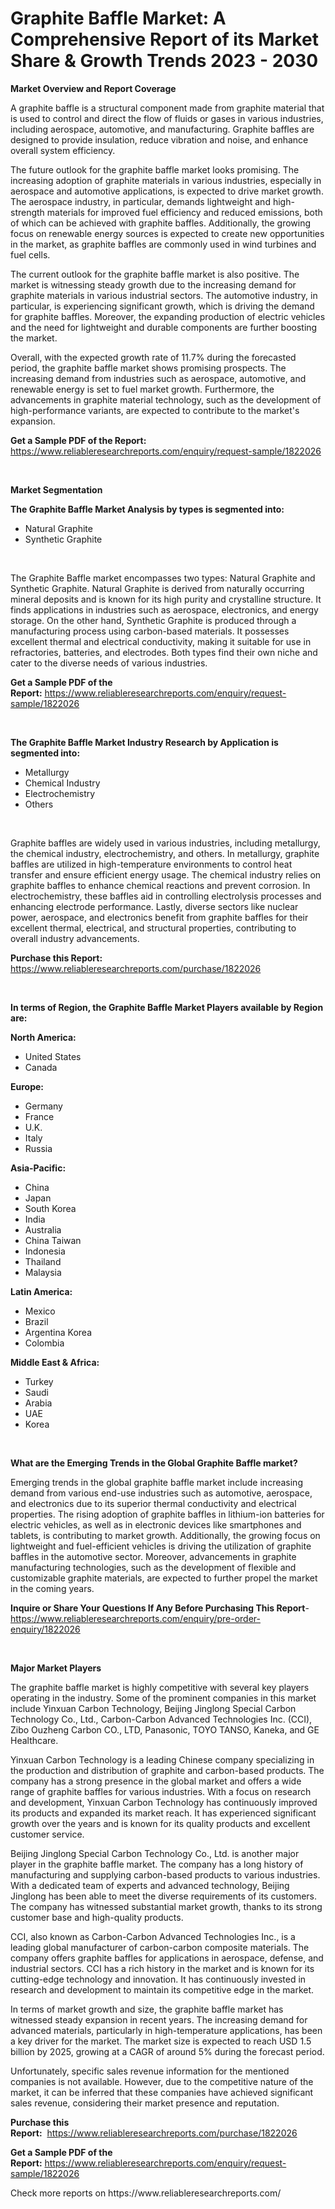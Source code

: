 <p><h1>Graphite Baffle Market: A Comprehensive Report of its Market Share & Growth Trends 2023 - 2030</h1></p><p><strong>Market Overview and Report Coverage</strong></p>
<p><p>A graphite baffle is a structural component made from graphite material that is used to control and direct the flow of fluids or gases in various industries, including aerospace, automotive, and manufacturing. Graphite baffles are designed to provide insulation, reduce vibration and noise, and enhance overall system efficiency.</p><p>The future outlook for the graphite baffle market looks promising. The increasing adoption of graphite materials in various industries, especially in aerospace and automotive applications, is expected to drive market growth. The aerospace industry, in particular, demands lightweight and high-strength materials for improved fuel efficiency and reduced emissions, both of which can be achieved with graphite baffles. Additionally, the growing focus on renewable energy sources is expected to create new opportunities in the market, as graphite baffles are commonly used in wind turbines and fuel cells.</p><p>The current outlook for the graphite baffle market is also positive. The market is witnessing steady growth due to the increasing demand for graphite materials in various industrial sectors. The automotive industry, in particular, is experiencing significant growth, which is driving the demand for graphite baffles. Moreover, the expanding production of electric vehicles and the need for lightweight and durable components are further boosting the market.</p><p>Overall, with the expected growth rate of 11.7% during the forecasted period, the graphite baffle market shows promising prospects. The increasing demand from industries such as aerospace, automotive, and renewable energy is set to fuel market growth. Furthermore, the advancements in graphite material technology, such as the development of high-performance variants, are expected to contribute to the market's expansion.</p></p>
<p><strong>Get a Sample PDF of the Report:</strong> <a href="https://www.reliableresearchreports.com/enquiry/request-sample/1822026">https://www.reliableresearchreports.com/enquiry/request-sample/1822026</a></p>
<p>&nbsp;</p>
<p><strong>Market Segmentation</strong></p>
<p><strong>The Graphite Baffle Market Analysis by types is segmented into:</strong></p>
<p><ul><li>Natural Graphite</li><li>Synthetic Graphite</li></ul></p>
<p>&nbsp;</p>
<p><p>The Graphite Baffle market encompasses two types: Natural Graphite and Synthetic Graphite. Natural Graphite is derived from naturally occurring mineral deposits and is known for its high purity and crystalline structure. It finds applications in industries such as aerospace, electronics, and energy storage. On the other hand, Synthetic Graphite is produced through a manufacturing process using carbon-based materials. It possesses excellent thermal and electrical conductivity, making it suitable for use in refractories, batteries, and electrodes. Both types find their own niche and cater to the diverse needs of various industries.</p></p>
<p><strong>Get a Sample PDF of the Report:</strong>&nbsp;<a href="https://www.reliableresearchreports.com/enquiry/request-sample/1822026">https://www.reliableresearchreports.com/enquiry/request-sample/1822026</a></p>
<p>&nbsp;</p>
<p><strong>The Graphite Baffle Market Industry Research by Application is segmented into:</strong></p>
<p><ul><li>Metallurgy</li><li>Chemical Industry</li><li>Electrochemistry</li><li>Others</li></ul></p>
<p>&nbsp;</p>
<p><p>Graphite baffles are widely used in various industries, including metallurgy, the chemical industry, electrochemistry, and others. In metallurgy, graphite baffles are utilized in high-temperature environments to control heat transfer and ensure efficient energy usage. The chemical industry relies on graphite baffles to enhance chemical reactions and prevent corrosion. In electrochemistry, these baffles aid in controlling electrolysis processes and enhancing electrode performance. Lastly, diverse sectors like nuclear power, aerospace, and electronics benefit from graphite baffles for their excellent thermal, electrical, and structural properties, contributing to overall industry advancements.</p></p>
<p><strong>Purchase this Report:</strong>&nbsp; <a href="https://www.reliableresearchreports.com/purchase/1822026">https://www.reliableresearchreports.com/purchase/1822026</a></p>
<p>&nbsp;</p>
<p><strong>In terms of Region, the Graphite Baffle Market Players available by Region are:</strong></p>
<p>
    <p> <strong> North America: </strong>
        <ul>
            <li>United States</li>
            <li>Canada</li>
        </ul>
        </p> 
    <p> <strong> Europe: </strong>
        <ul>
            <li>Germany</li>
            <li>France</li>
            <li>U.K.</li>
            <li>Italy</li>
            <li>Russia</li>
        </ul>
        </p> 
    <p> <strong> Asia-Pacific: </strong>
        <ul>
            <li>China</li>
            <li>Japan</li>
            <li>South Korea</li>
            <li>India</li>
            <li>Australia</li>
            <li>China Taiwan</li>
            <li>Indonesia</li>
            <li>Thailand</li>
            <li>Malaysia</li>
        </ul>
        </p> 
    <p> <strong> Latin America: </strong>
        <ul>
            <li>Mexico</li>
            <li>Brazil</li>
            <li>Argentina Korea</li>
            <li>Colombia</li>
        </ul>
        </p> 
    <p> <strong> Middle East & Africa: </strong>
        <ul>
            <li>Turkey</li>
            <li>Saudi</li>
            <li>Arabia</li>
            <li>UAE</li>
            <li>Korea</li>
        </ul>
    </p>
    </p>
<p>&nbsp;</p>
<p><strong>What are the Emerging Trends in the Global Graphite Baffle market?</strong></p>
<p><p>Emerging trends in the global graphite baffle market include increasing demand from various end-use industries such as automotive, aerospace, and electronics due to its superior thermal conductivity and electrical properties. The rising adoption of graphite baffles in lithium-ion batteries for electric vehicles, as well as in electronic devices like smartphones and tablets, is contributing to market growth. Additionally, the growing focus on lightweight and fuel-efficient vehicles is driving the utilization of graphite baffles in the automotive sector. Moreover, advancements in graphite manufacturing technologies, such as the development of flexible and customizable graphite materials, are expected to further propel the market in the coming years.</p></p>
<p><strong>Inquire or Share Your Questions If Any Before Purchasing This Report</strong>- <a href="https://www.reliableresearchreports.com/enquiry/pre-order-enquiry/1822026">https://www.reliableresearchreports.com/enquiry/pre-order-enquiry/1822026</a></p>
<p>&nbsp;</p>
<p><strong>Major Market Players</strong></p>
<p><p>The graphite baffle market is highly competitive with several key players operating in the industry. Some of the prominent companies in this market include Yinxuan Carbon Technology, Beijing Jinglong Special Carbon Technology Co., Ltd., Carbon-Carbon Advanced Technologies Inc. (CCI), Zibo Ouzheng Carbon CO., LTD, Panasonic, TOYO TANSO, Kaneka, and GE Healthcare.</p><p>Yinxuan Carbon Technology is a leading Chinese company specializing in the production and distribution of graphite and carbon-based products. The company has a strong presence in the global market and offers a wide range of graphite baffles for various industries. With a focus on research and development, Yinxuan Carbon Technology has continuously improved its products and expanded its market reach. It has experienced significant growth over the years and is known for its quality products and excellent customer service.</p><p>Beijing Jinglong Special Carbon Technology Co., Ltd. is another major player in the graphite baffle market. The company has a long history of manufacturing and supplying carbon-based products to various industries. With a dedicated team of experts and advanced technology, Beijing Jinglong has been able to meet the diverse requirements of its customers. The company has witnessed substantial market growth, thanks to its strong customer base and high-quality products.</p><p>CCI, also known as Carbon-Carbon Advanced Technologies Inc., is a leading global manufacturer of carbon-carbon composite materials. The company offers graphite baffles for applications in aerospace, defense, and industrial sectors. CCI has a rich history in the market and is known for its cutting-edge technology and innovation. It has continuously invested in research and development to maintain its competitive edge in the market.</p><p>In terms of market growth and size, the graphite baffle market has witnessed steady expansion in recent years. The increasing demand for advanced materials, particularly in high-temperature applications, has been a key driver for the market. The market size is expected to reach USD 1.5 billion by 2025, growing at a CAGR of around 5% during the forecast period.</p><p>Unfortunately, specific sales revenue information for the mentioned companies is not available. However, due to the competitive nature of the market, it can be inferred that these companies have achieved significant sales revenue, considering their market presence and reputation.</p></p>
<p><strong>Purchase this Report:</strong>&nbsp;&nbsp;<a href="https://www.reliableresearchreports.com/purchase/1822026">https://www.reliableresearchreports.com/purchase/1822026</a></p>
<p></p>
<p><strong>Get a Sample PDF of the Report:</strong>&nbsp;<a href="https://www.reliableresearchreports.com/enquiry/request-sample/1822026">https://www.reliableresearchreports.com/enquiry/request-sample/1822026</a></p>
<p>Check more reports on https://www.reliableresearchreports.com/</p>